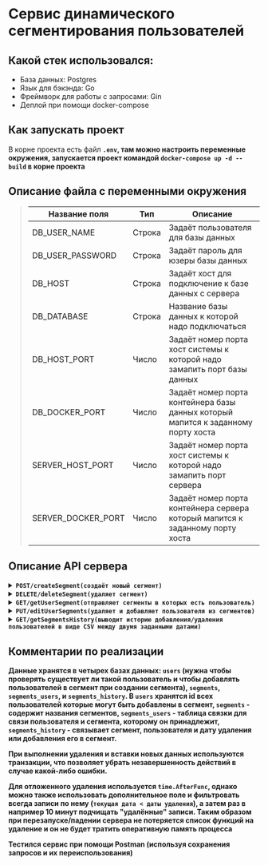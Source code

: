 # Сервис динамического сегментирования пользователей



## Какой стек использовался:
* База данных: Postgres
* Язык для бэкэнда: Go
* Фреймворк для работы с запросами: Gin
* Деплой при помощи docker-compose

## Как запускать проект
В корне проекта есть файл <code><b>.env</code>, там можно настроить переменные окружения, 
запускается проект командой <code><b>docker-compose up -d --build</code> в корне проекта

## Описание файла с переменными окружения
> | Название поля      | Тип    | Описание                                                                          |
> |--------------------|--------|-----------------------------------------------------------------------------------|
> | DB_USER_NAME       | Строка | Задаёт пользователя для базы данных                                               |
> | DB_USER_PASSWORD   | Строка | Задаёт пароль для юзеры базы данных                                               |
> | DB_HOST            | Строка | Задаёт хост для подключение к базе данных с сервера                               |
> | DB_DATABASE        | Строка | Название базы данных к которой надо подключаться                                  |
> | DB_HOST_PORT       | Число  | Задаёт номер порта хост системы к которой надо замапить порт базы данных          |
> | DB_DOCKER_PORT     | Число  | Задаёт номер порта контейнера базы данных который мапится к заданному порту хоста |
> | SERVER_HOST_PORT   | Число  | Задаёт номер порта хост системы к которой надо замапить порт сервера              |
> | SERVER_DOCKER_PORT | Число  | Задаёт номер порта контейнера сервера который мапится к заданному порту хоста     |

## Описание API сервера


<details><summary><code>POST</code><code><b>/createSegment</b></code><code>(создаёт новый сегмент)</code></summary>
Принимает в качестве содержимого JSON с двумя полями: <code><b>segment_name</b></code> - названием сегмента для создания, имеющий строковый формат, является обязательным полем.
Второе поле <code><b>random_add</b></code> - опциональное поле, процент пользователей, которым надо добавить новый сегмент.

Возвращает JSON с полем <code><b>message</code> и значением равным "Operation executed successfully" в случае успеха
или JSON c полем <code><b>error</code> и описанием ошибки
</details>

<details><summary><code>DELETE</code><code><b>/deleteSegment</b></code><code>(удаляет сегмент)</code></summary>
Принимает в качестве содержимого JSON с единственным полем: <code><b>segment_name</b></code> - названием сегмента для удаления, имеющий строковый формат, является обязательным полем.
Удаляет сегменты у всех пользователей, из базы сегментов и из истории удаления/добавления пользователей в этот сегмент

Возвращает JSON с полем <code><b>message</code> и значением равным "Operation executed successfully" в случае успеха
или JSON c полем <code><b>error</code> и описанием ошибки
</details>

<details> <summary><code>GET</code><code><b>/getUserSegment</b></code><code>(отправляет сегменты в которых есть пользователь)</code></summary>
Принимает в качестве содержимого JSON с единственным полем: <code><b>user_id</b></code> - айди пользователя, имеющий целочисленный формат, является обязательным полем.

Возвращает JSON с полем <code><b>segment</code> и значением в виде массива строк, являющимся сегментами в которых состоит пользователь
или JSON c полем <code><b>error</code> и описанием ошибки

</details>

<details><summary><code><b>PUT</b></code><code><b>/editUserSegments</b></code><code>(удаляет и добавляет пользователя из сегментов)</code></summary>
Принимает в качестве содержимого JSON с тремя полями: <code><b>user_id</b></code> - айди пользователя, имеющий целочисленный формат, является обязательным полем и два поля
 <code><b>delete_segments</b></code> и  <code><b>add_segments</b></code> - массив строк, сегментов для удаления и второй - массив JSON структур с полями
<code><b>segment_name</b></code> и <code><b>delete_date</b></code> имя сегмента для добавления и когда его удалить (если нужно).

Возвращает JSON с полем <code><b>error</b></code> и описанием ошибки если произошла ошибка во время работы с сервером и базой данных либо JSON с тремя полями:
<code><b>deleted_segments</b></code>, <code><b>added_segments</b></code> и <code><b>errors</b></code>. Первые два поля это массив удаленных и добавленных сегментов, третий - массив
ошибок связанных с консистентностью данных (такого сегмента нет, пользователь уже в сегменте и так далее)


</details>

<details><summary><code><b>GET</b></code><code><b>/getSegmentsHistory</b></code><code>(выводит историю добавления/удаления пользователей в виде CSV между двумя заданными датами)</code></summary>
Принимает в качестве содержимого JSON с двумя обязательными полями <code><b>begin</b></code> и <code><b>end</b></code>, начало и конец временного промежутка
в формате <code><b>RFC 3339</b></code>

Возвращает CSV вида: <code><b>user_id</b></code>;<code><b>segment_id</b></code>;<code><b>action_date</b></code>;<code><b>action_type</b></code>


</details>


## Комментарии по реализации
Данные хранятся в четырех базах данных: <code><b>users</code><b> (нужна чтобы проверять существует ли такой пользователь и чтобы добавлять пользователей в сегмент при создании сегмента), <code><b>segments</code><b>, <code><b>segments_users</code><b>, и <code><b>segments_history</code><b>.
В <code><b>users</code><b> хранятся id всех пользователей которые могут быть добавлены в сегмент, <code><b>segments</code><b> - содержит названия сегментов, <code><b>segments_users</code><b> - таблица связки
для связи пользователя и сегмента, которому он принадлежит, <code><b>segments_history</code><b> - связывает сегмент, пользователя и дату удаления или добавления его в сегмент.

При выполнении удаления и вставки новых данных используются транзакции, что позволяет убрать незавершенность действий в случае какой-либо ошибки.

Для отложенного удаления используется <code><b>time.AfterFunc</code><b>, однако можно также использовать дополнительное поле и фильтровать всегда записи по нему (<code><b>текущая дата < даты удаления</code><b>),
а затем раз в например 10 минут подчищать "удалённые" записи. Таким образом при перезапуске/падении сервера не потеряется список функций на удаление и он не будет тратить оперативную память процесса

Тестился сервис при помощи Postman (используя сохранения запросов и их переиспользования)
